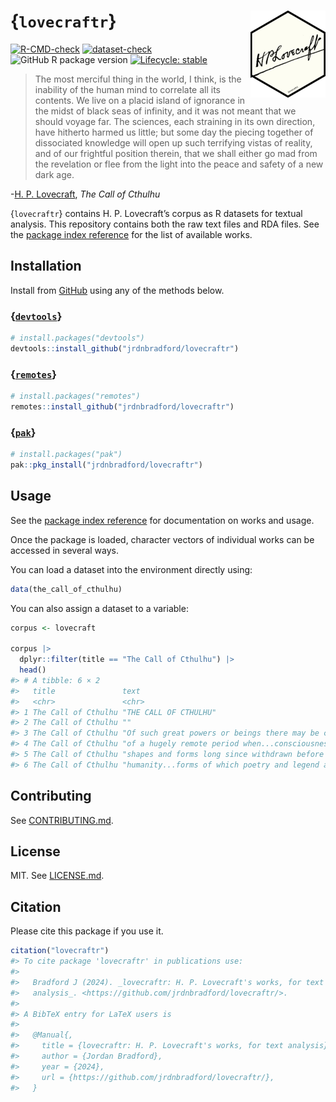 

<!-- README.md is rendered from README.qmd. Edit README.qmd and render to update README.md -->

# {`lovecraftr`} <img src="man/figures/logo.png" align="right" height="139" alt="H. P. Lovecraft's signature in an R package hexagon"/>

<!-- badges: start -->

[![R-CMD-check](https://github.com/jrdnbradford/lovecraftr/actions/workflows/R-CMD-check.yaml/badge.svg)](https://github.com/jrdnbradford/lovecraftr/actions/workflows/R-CMD-check.yaml)
[![dataset-check](https://github.com/jrdnbradford/lovecraftr/actions/workflows/dataset-check.yaml/badge.svg)](https://github.com/jrdnbradford/lovecraftr/actions/workflows/dataset-check.yaml)
![GitHub R package
version](https://img.shields.io/github/r-package/v/jrdnbradford/lovecraftr.png)
[![Lifecycle:
stable](https://img.shields.io/badge/lifecycle-stable-brightgreen.svg)](https://lifecycle.r-lib.org/articles/stages.html#stable)
<!-- badges: end -->

> The most merciful thing in the world, I think, is the inability of the
> human mind to correlate all its contents. We live on a placid island
> of ignorance in the midst of black seas of infinity, and it was not
> meant that we should voyage far. The sciences, each straining in its
> own direction, have hitherto harmed us little; but some day the
> piecing together of dissociated knowledge will open up such terrifying
> vistas of reality, and of our frightful position therein, that we
> shall either go mad from the revelation or flee from the light into
> the peace and safety of a new dark age.

\-[H. P. Lovecraft](https://en.wikipedia.org/wiki/H._P._Lovecraft), *The
Call of Cthulhu*

{`lovecraftr`} contains H. P. Lovecraft’s corpus as R datasets for
textual analysis. This repository contains both the raw text files and
RDA files. See the [package index
reference](https://jrdnbradford.github.io/lovecraftr/reference/index.html)
for the list of available works.

## Installation

Install from [GitHub](https://github.com/jrdnbradford/lovecraftr/) using
any of the methods below.

### {[`devtools`](https://devtools.r-lib.org/)}

``` r
# install.packages("devtools")
devtools::install_github("jrdnbradford/lovecraftr")
```

### {[`remotes`](https://remotes.r-lib.org/)}

``` r
# install.packages("remotes")
remotes::install_github("jrdnbradford/lovecraftr")
```

### {[`pak`](https://pak.r-lib.org/)}

``` r
# install.packages("pak")
pak::pkg_install("jrdnbradford/lovecraftr")
```

## Usage

See the [package index
reference](https://jrdnbradford.github.io/lovecraftr/reference/index.html)
for documentation on works and usage.

Once the package is loaded, character vectors of individual works can be
accessed in several ways.

You can load a dataset into the environment directly using:

``` r
data(the_call_of_cthulhu)
```

You can also assign a dataset to a variable:

``` r
corpus <- lovecraft

corpus |>
  dplyr::filter(title == "The Call of Cthulhu") |>
  head()
#> # A tibble: 6 × 2
#>   title               text                                                      
#>   <chr>               <chr>                                                     
#> 1 The Call of Cthulhu "THE CALL OF CTHULHU"                                     
#> 2 The Call of Cthulhu ""                                                        
#> 3 The Call of Cthulhu "Of such great powers or beings there may be conceivably …
#> 4 The Call of Cthulhu "of a hugely remote period when...consciousness was manif…
#> 5 The Call of Cthulhu "shapes and forms long since withdrawn before the tide of…
#> 6 The Call of Cthulhu "humanity...forms of which poetry and legend alone have c…
```

## Contributing

See [CONTRIBUTING.md](./.github/CONTRIBUTING.md).

## License

MIT. See [LICENSE.md](./LICENSE.md).

## Citation

Please cite this package if you use it.

``` r
citation("lovecraftr")
#> To cite package 'lovecraftr' in publications use:
#> 
#>   Bradford J (2024). _lovecraftr: H. P. Lovecraft's works, for text
#>   analysis_. <https://github.com/jrdnbradford/lovecraftr/>.
#> 
#> A BibTeX entry for LaTeX users is
#> 
#>   @Manual{,
#>     title = {lovecraftr: H. P. Lovecraft's works, for text analysis},
#>     author = {Jordan Bradford},
#>     year = {2024},
#>     url = {https://github.com/jrdnbradford/lovecraftr/},
#>   }
```
